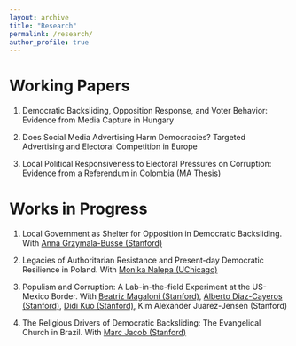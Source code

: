```yaml
---
layout: archive
title: "Research"
permalink: /research/
author_profile: true
---
```



# Working Papers

1. Democratic Backsliding, Opposition Response, and Voter Behavior: Evidence from Media Capture in Hungary

2. Does Social Media Advertising Harm Democracies? Targeted Advertising and Electoral Competition in Europe

3. Local Political Responsiveness to Electoral Pressures on Corruption: Evidence from a Referendum in Colombia (MA Thesis)


# Works in Progress

1. Local Government as Shelter for Opposition in Democratic Backsliding. With [Anna Grzymala-Busse (Stanford)](https://amgbusse.stanford.edu)

2. Legacies of Authoritarian Resistance and Present-day Democratic Resilience in Poland. With [Monika Nalepa
(UChicago)](https://www.monikanalepa.com)

3. Populism and Corruption: A Lab-in-the-field Experiment at the US-Mexico Border. With [Beatriz Magaloni (Stanford)](http://bmagaloni.com), [Alberto Diaz-Cayeros (Stanford)](https://www.albertodiazcayeros.org), [Didi Kuo (Stanford)](https://www.jdkuo.org), Kim Alexander Juarez-Jensen (Stanford)

4. The Religious Drivers of Democratic Backsliding: The Evangelical Church in Brazil. With [Marc Jacob (Stanford)](https://www.marc-s-jacob.com)
